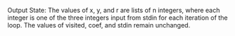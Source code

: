Output State: The values of x, y, and r are lists of n integers, where each integer is one of the three integers input from stdin for each iteration of the loop. The values of visited, coef, and stdin remain unchanged.